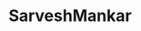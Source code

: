 ---
title: SarveshMankar
github: https://github.com/SarveshMankar
mode: dark
transition: 3s
archetype:
- Little Bit of Everything
---